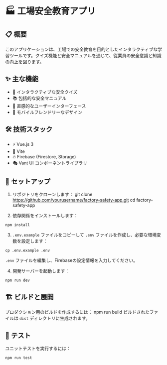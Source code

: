 # 🏭 工場安全教育アプリ

## 📋 概要

このアプリケーションは、工場での安全教育を目的としたインタラクティブな学習ツールです。クイズ機能と安全マニュアルを通じて、従業員の安全意識と知識の向上を図ります。

## ✨ 主な機能

- 🧠 インタラクティブな安全クイズ
- 📚 包括的な安全マニュアル
- 🎨 直感的なユーザーインターフェース
- 📱 モバイルフレンドリーなデザイン

## 🛠️ 技術スタック

- ⚡ Vue.js 3
- 🚀 Vite
- 🔥 Firebase (Firestore, Storage)
- 🎭 Vant UI コンポーネントライブラリ

## 🚀 セットアップ

1. リポジトリをクローンします：
git clone <https://github.com/yourusername/factory-safety-app.git>
cd factory-safety-app

2. 依存関係をインストールします：

```
npm install
```

3. `.env.example` ファイルをコピーして `.env` ファイルを作成し、必要な環境変数を設定します：

```
cp .env.example .env
```

`.env` ファイルを編集し、Firebaseの設定情報を入力してください。

4. 開発サーバーを起動します：

```
npm run dev
```

## 🏗️ ビルドと展開

プロダクション用のビルドを作成するには：
npm run build
ビルドされたファイルは `dist` ディレクトリに生成されます。

## 🧪 テスト

ユニットテストを実行するには：

```
npm run test
```
